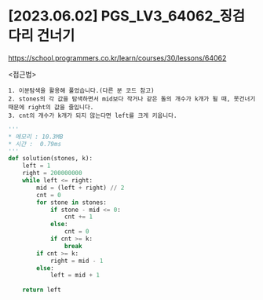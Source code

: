 #   [2023.06.02] PGS_LV3_64062_징검다리 건너기
https://school.programmers.co.kr/learn/courses/30/lessons/64062

<접근법>

```
1. 이분탐색을 활용해 풀었습니다.(다른 분 코드 참고)
2. stones의 각 값을 탐색하면서 mid보다 작거나 같은 돌의 개수가 k개가 될 때, 못건너기 때문에 right의 값을 줄입니다.
3. cnt의 개수가 k개가 되지 않는다면 left를 크게 키웁니다.
```


```python
'''
* 메모리 : 10.3MB
* 시간 :  0.79ms
'''
def solution(stones, k):
    left = 1
    right = 200000000
    while left <= right:
        mid = (left + right) // 2
        cnt = 0
        for stone in stones:
            if stone - mid <= 0:
                cnt += 1
            else:
                cnt = 0
            if cnt >= k:
                break
        if cnt >= k:
            right = mid - 1
        else:
            left = mid + 1
        
    return left
```
